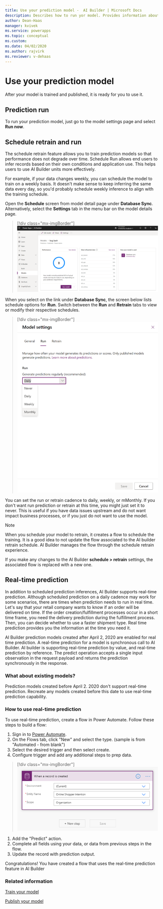 ```yaml
---
title: Use your prediction model -  AI Builder | Microsoft Docs
description: Describes how to run yor model. Provides information about the schedule feature, which allows you to automatically retrain and run your prediction model at the cadence you choose. 
author: Dean-Haas
manager: kvivek
ms.service: powerapps
ms.topic: conceptual
ms.custom: 
ms.date: 04/02/2020
ms.author: rajvirk
ms.reviewer: v-dehaas
---
```


# Use your prediction model

After your model is trained and published, it is ready for you to use it. 

## Prediction run

To run your prediction model, just go to the model settings page and select **Run now**.

## Schedule retrain and run

The schedule retrain feature allows you to train prediction models so that performance does not degrade over time. Schedule Run allows end users to infer records based on their own conditions and application use. This helps users to use AI Builder units more effectively.

For example, if your data changes weekly, you can schedule the model to train on a weekly basis. It doesn't make sense to keep inferring the same data every day, so you'd probably schedule weekly inference to align with the training schedule.

Open the **Schedule** screen from model detail page under **Database Sync**. Alternatively, select the **Settings** tab in the menu bar on the model details page.

> [!div class="mx-imgBorder"]
> ![Schedule screen](media/schedule-screen.png "Schedule screen")

When you select on the link under **Database Sync**, the screen below lists schedule options for **Run**. Switch between the **Run** and **Retrain** tabs to view or modify their respective schedules.

> [!div class="mx-imgBorder"]
> ![elect schedule cadence](media/schedule-cadence.png "Select schedule cadence")

You can set the run or retrain cadence to daily, weekly, or mMonthly. If you don't want run prediction or retrain at this time, you might just set it to never. This is useful if you have data issues upstream and do not want impact business processes, or if you just do not want to use the model.

> [!NOTE]  
> When you schedule your model to retrain, it creates a flow to schedule the training. It is a good idea to not update the flow associated to the AI builder retrain schedule. AI Builder manages the flow through the schedule retrain experience.

If you make any changes to the AI Builder **schedule > retrain** settings, the associated flow is replaced with a new one.

## Real-time prediction

In addition to scheduled prediction inferences, AI Builder supports real-time prediction. Although scheduled prediction on a daily cadence may work for some scenarios, there are times when prediction needs to run in real time. Let's say that your retail company wants to know if an order will be delivered on time. If the order creation/fulfillment processes occur in a short time frame, you need the delivery prediction during the fulfillment process. Then, you can decide whether to use a faster shipment type. Real time prediction provides you the information at the time you need it.

AI Builder prediction models created after April 2, 2020 are enabled for real time prediction. A real-time prediction for a model is synchronous call to AI Builder. AI builder is supporting real-time prediction by value, and real-time prediction by reference. The predict operation accepts a single input observation in the request payload and returns the prediction synchronously in the response.

### What about existing models?

Prediction models created before April 2. 2020 don't support real-time prediction. Recreate any models created before this date  to use real-time prediction capability.

### How to use real-time prediction

To use real-time prediction, create a flow in Power Automate. Follow these steps to build a flow:

1. Sign in to [Power Automate](https://flow.microsoft.com/).
1. On the Flows tab, click "New" and select the type. (sample is from "Automated - from blank")
1. Select the desired trigger and then select create.
1. Configure trigger and add any additional steps to prep data.

> [!div class="mx-imgBorder"]
> ![Configure trigger](media/predict-configure-trigger.png "Configure trigger")

1. Add the "Predict" action. 
1. Complete all fields using your data, or data from previous steps in the flow.
1. Update the record with prediction output.

Congratulations! You have created a flow that uses the real-time prediction feature in AI Builder

### Related information

[Train your model](train-model.md)

[Publish your model](publish-model.md)
